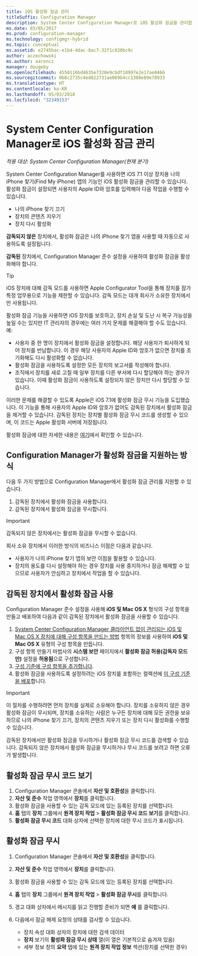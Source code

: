 ```yaml
---
title: iOS 활성화 잠금 관리
titleSuffix: Configuration Manager
description: System Center Configuration Manager로 iOS 활성화 잠금을 관리합니다.
ms.date: 03/05/2017
ms.prod: configuration-manager
ms.technology: configmgr-hybrid
ms.topic: conceptual
ms.assetid: e2745bac-e1b4-4dac-8ac7-32f1c820bc9c
author: aczechowski
ms.author: aaroncz
manager: dougeby
ms.openlocfilehash: 4550116bd4635e7320e9cbdf18997e2e17ae0466
ms.sourcegitcommit: 0b0c2735c4ed822731ae069b4cc1380e89e78933
ms.translationtype: HT
ms.contentlocale: ko-KR
ms.lasthandoff: 05/03/2018
ms.locfileid: "32349153"
---
```

# <a name="manage-ios-activation-lock-with-system-center-configuration-manager"></a>System Center Configuration Manager로 iOS 활성화 잠금 관리

*적용 대상: System Center Configuration Manager(현재 분기)*


System Center Configuration Manager를 사용하면 iOS 7.1 이상 장치용 나의 iPhone 찾기(Find My iPhone) 앱의 기능인 iOS 활성화 잠금을 관리할 수 있습니다. 활성화 잠금이 설정되면 사용자의 Apple ID와 암호를 입력해야 다음 작업을 수행할 수 있습니다.

- 나의 iPhone 찾기 끄기
- 장치의 콘텐츠 지우기
- 장치 다시 활성화

**감독되지 않은** 장치에서, 활성화 잠금은 나의 iPhone 찾기 앱을 사용할 때 자동으로 사용하도록 설정됩니다.

**감독된** 장치에서, Configuration Manager 준수 설정을 사용하여 활성화 잠금을 활성화해야 합니다.

> [!TIP]
> iOS 장치에 대해 감독 모드를 사용하면 Apple Configurator Tool을 통해 장치를 잠가 특정 업무용으로 기능을 제한할 수 있습니다. 감독 모드는 대개 회사가 소유한 장치에서만 사용됩니다.

활성화 잠금 기능을 사용하면 iOS 장치를 보호하고, 장치 손실 및 도난 시 복구 가능성을 높일 수는 있지만 IT 관리자의 경우에는 여러 가지 문제를 해결해야 할 수도 있습니다. 예:

- 사용자 중 한 명이 장치에서 활성화 잠금을 설정합니다. 해당 사용자가 퇴사하게 되어 장치를 반납합니다. 이 경우 해당 사용자의 Apple ID와 암호가 없으면 장치를 초기화해도 다시 활성화할 수 없습니다.
- 활성화 잠금을 사용하도록 설정한 모든 장치의 보고서를 작성해야 합니다.
- 조직에서 장치를 새로 고칠 때 일부 장치를 다른 부서에 다시 할당해야 하는 경우가 있습니다. 이때 활성화 잠금이 사용하도록 설정되지 않은 장치만 다시 할당할 수 있습니다.


이러한 문제를 해결할 수 있도록 Apple은 iOS 7.1에 활성화 잠금 무시 기능을 도입했습니다. 이 기능을 통해 사용자의 Apple ID와 암호가 없어도 감독된 장치에서 활성화 잠금을 제거할 수 있습니다. 감독된 장치는 장치별 활성화 잠금 무시 코드를 생성할 수 있으며, 이 코드는 Apple 활성화 서버에 저장됩니다.

활성화 잠금에 대한 자세한 내용은 [여기](https://support.apple.com/HT201365)에서 확인할 수 있습니다.

## <a name="how-configuration-manager-helps-you-manage-activation-lock"></a>Configuration Manager가 활성화 잠금을 지원하는 방식

다음 두 가지 방법으로 Configuration Manager에서 활성화 잠금 관리를 지원할 수 있습니다.

1. 감독된 장치에서 활성화 잠금을 사용합니다.
2. 감독된 장치에서 활성화 잠금을 무시합니다.

> [!IMPORTANT]
> 감독되지 않은 장치에서는 활성화 잠금을 무시할 수 없습니다.

회사 소유 장치에서 이러한 방식의 비즈니스 이점은 다음과 같습니다.



- 사용자가 나의 iPhone 찾기 앱의 보안 이점을 활용할 수 있습니다.
- 장치의 용도를 다시 설정해야 하는 경우 장치를 사용 중지하거나 잠금 해제할 수 있으므로 사용자가 안심하고 장치에서 작업을 할 수 있습니다.


## <a name="enable-activation-lock-on-supervised-devices"></a>감독된 장치에서 활성화 잠금 사용

Configuration Manager 준수 설정을 사용해 **iOS 및 Mac OS X** 형식의 구성 항목을 만들고 배포하여 다음과 같이 감독된 장치에서 활성화 잠금을 사용할 수 있습니다.

1. [System Center Configuration Manager 클라이언트 없이 관리되는 iOS 및 Mac OS X 장치에 대해 구성 항목을 만드는 방법](/sccm/compliance/deploy-use/create-configuration-items-for-ios-and-mac-os-x-devices-managed-without-the-client) 항목의 정보를 사용하여 **iOS 및 Mac OS X** 유형의 구성 항목을 만듭니다.
2. 구성 항목 만들기 마법사의 **시스템 보안** 페이지에서 **활성화 잠금 허용(감독자 모드만)** 설정을 **허용됨**으로 구성합니다.
3. [구성 기준에 구성 항목을 추가합니다](/sccm/compliance/deploy-use/create-configuration-baselines).
4. 활성화 잠금을 사용하도록 설정하려는 iOS 장치를 포함하는 컬렉션에 [이 구성 기준을 배포](/sccm/compliance/deploy-use/deploy-configuration-baselines)합니다.

> [!IMPORTANT]
> 이 절차를 수행하려면 먼저 장치를 실제로 소유해야 합니다. 장치를 소유하지 않은 경우 활성화 잠금이 무시되며, 장치를 소유하는 사람은 누구든 장치에 대해 모든 권한을 보유하므로 나의 iPhone 찾기 끄기, 장치의 콘텐츠 지우기 또는 장치 다시 활성화를 수행할 수 있습니다.

감독된 장치에서만 활성화 잠금을 무시하거나 활성화 잠금 무시 코드를 검색할 수 있습니다. 감독되지 않은 장치에서 활성화 잠금을 무시하거나 무시 코드를 보려고 하면 오류가 발생합니다.



## <a name="view-the-activation-lock-bypass-code"></a>활성화 잠금 무시 코드 보기

1. Configuration Manager 콘솔에서 **자산 및 호환성**을 클릭합니다.
2. **자산 및 준수** 작업 영역에서 **장치**를 클릭합니다.
3. 활성화 잠금을 사용할 수 있는 감독 모드에 있는 등록된 장치를 선택합니다.
4. **홈** 탭의 **장치** 그룹에서 **원격 장치 작업** > **활성화 잠금 무시 코드 보기**를 클릭합니다.
5. **활성화 잠금 무시 코드** 대화 상자에 선택한 장치에 대한 무시 코드가 표시됩니다.

## <a name="bypass-activation-lock"></a>활성화 잠금 무시

1. Configuration Manager 콘솔에서 **자산 및 호환성**을 클릭합니다.
2. **자산 및 준수** 작업 영역에서 **장치**를 클릭합니다.
3. 활성화 잠금을 사용할 수 있는 감독 모드에 있는 등록된 장치를 선택합니다.
3. **홈** 탭의 **장치** 그룹에서 **원격 장치 작업** > **활성화 잠금 무시**를 클릭합니다.
5. 경고 대화 상자에서 메시지를 읽고 진행할 준비가 되면 **예** 를 클릭합니다.
6. 다음에서 잠금 해제 요청의 상태를 검사할 수 있습니다.

    - 장치 속성 대화 상자의 장치에 대한 검색 데이터
    - **장치** 보기의 **활성화 잠금 무시 상태** 열(이 열은 기본적으로 숨겨져 있음)
    - 세부 정보 창의 **요약** 탭에 있는 **원격 장치 작업 정보** 섹션(장치를 선택한 경우)
